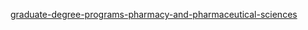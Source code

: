 
[graduate-degree-programs-pharmacy-and-pharmaceutical-sciences](https://www.aacp.org/resource/graduate-degree-programs-pharmacy-and-pharmaceutical-sciences-north-america)
